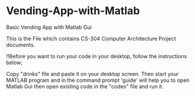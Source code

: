 # Vending-App-with-Matlab
Basic Vending App with Matlab Gui

This is the File which contains CS-304 Computer Architecture Project documents.

!!Before you want to run your code in your desktop, follow the instructions below;

Copy "drinks" file and paste it on your desktop screen. Then start your MATLAB program and in the command prompt 'guide' will help you to open Matlab Gui then open existing code in the "codes" file and run it. 
